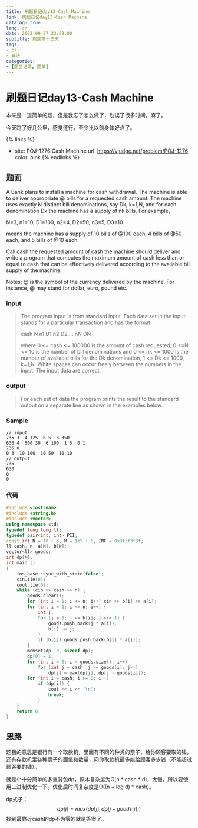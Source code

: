 ```yaml
---
title: 刷题日记day13-Cash Machine
link: 刷题日记day13-Cash Machine
catalog: true
lang: cn
date: 2022-09-27 23:59:00 
subtitle: 刷题第十三天
tags:
- c++
- 算法
categories:
- [题目记录, 题单]
---
```

# 刷题日记day13-Cash Machine

本来是一道简单的题，但是我忘了怎么做了，耽误了很多时间，麻了。

今天跑了好几公里，感觉还行，至少比以前身体好点了。

{% links %}
- site: POJ-1276 Cash Machine
  url: https://vjudge.net/problem/POJ-1276
  color: pink
{% endlinks %} 

## 题面

A Bank plans to install a machine for cash withdrawal. The machine is able to deliver appropriate @ bills for a requested cash amount. The machine uses exactly N distinct bill denominations, say Dk, k=1,N, and for each denomination Dk the machine has a supply of nk bills. For example,

N=3, n1=10, D1=100, n2=4, D2=50, n3=5, D3=10

means the machine has a supply of 10 bills of @100 each, 4 bills of @50 each, and 5 bills of @10 each.

Call cash the requested amount of cash the machine should deliver and write a program that computes the maximum amount of cash less than or equal to cash that can be effectively delivered according to the available bill supply of the machine.

Notes:
@ is the symbol of the currency delivered by the machine. For instance, @ may stand for dollar, euro, pound etc.

### input

> The program input is from standard input. Each data set in the input stands for a particular transaction and has the format:
>
> cash N n1 D1 n2 D2 ... nN DN
>
> where 0 <= cash <= 100000 is the amount of cash requested, 0 <=N <= 10 is the number of bill denominations and 0 <= nk <= 1000 is the number of available bills for the Dk denomination, 1 <= Dk <= 1000, k=1,N. White spaces can occur freely between the numbers in the input. The input data are correct.

### output

> For each set of data the program prints the result to the standard output on a separate line as shown in the examples below.

### Sample

```
// input
735 3  4 125  6 5  3 350
633 4  500 30  6 100  1 5  0 1
735 0
0 3  10 100  10 50  10 10
// output
735
630
0
0
```

### 代码

```cpp
#include <iostream>
#include <string.h>
#include <vector>
using namespace std;
typedef long long ll;
typedef pair<int, int> PII;
const int N = 10 + 5, M = 1e5 + 5, INF = 0x3f3f3f3f;
ll cash, n, a[N], b[N];
vector<ll> goods;
int dp[M];
int main ()
{
    ios_base::sync_with_stdio(false);
    cin.tie(0);
    cout.tie(0);
    while (cin >> cash >> n) {
        goods.clear();
        for (int i = 1; i <= n; i++) cin >> b[i] >> a[i];
        for (int i = 1; i <= n; i++) {
            int j;
            for (j = 1; j <= b[i]; j <<= 1) {
                goods.push_back(j * a[i]);
                b[i] -= j;
            }
            if (b[i]) goods.push_back(b[i] * a[i]);
        }
        memset(dp, 0, sizeof dp);
        dp[0] = 1;
        for (int i = 0; i < goods.size(); i++)
            for (int j = cash; j >= goods[i]; j--)
                dp[j] = max(dp[j], dp[j - goods[i]]);
        for (int i = cash; i >= 0; i--)
            if (dp[i]) {
                cout << i << '\n';
                break;
            }
    }
    return 0;
}
```

## 思路

题目的意思是银行有一个取款机，里面有不同的种类的票子，给你顾客要取的钱，还有存款机里各种票子的面值和数量，问你取款机最多能给顾客多少钱（不能超过顾客要的钱）。

就是个十分简单的多重背包dp，原本复杂度为O(n * cash * d)，太慢，所以要使用二进制优化一下。优化后时间复杂度是O((n + log d) * cash)。

dp式子：
$$
dp[j] = max(dp[j], dp[j - goods[i]])
$$
找到最靠近cash的dp不为零的就是答案了。
